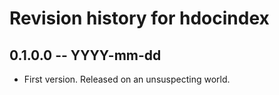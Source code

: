 # Revision history for hdocindex

## 0.1.0.0 -- YYYY-mm-dd

* First version. Released on an unsuspecting world.
